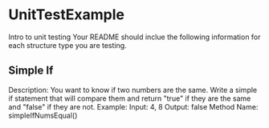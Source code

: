 # UnitTestExample
Intro to unit testing
Your README should inclue the following information for each structure type you are testing.
## Simple If
Description: You want to know if two numbers are the same.  Write a simple if statement that will compare them and return "true" 
if they are the same and "false" if they are not.
Example:  Input:  4, 8   Output: false
Method Name: simpleIfNumsEqual()
